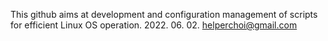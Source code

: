 This github aims at development and configuration management of scripts for efficient Linux OS operation.
2022. 06. 02. helperchoi@gmail.com
